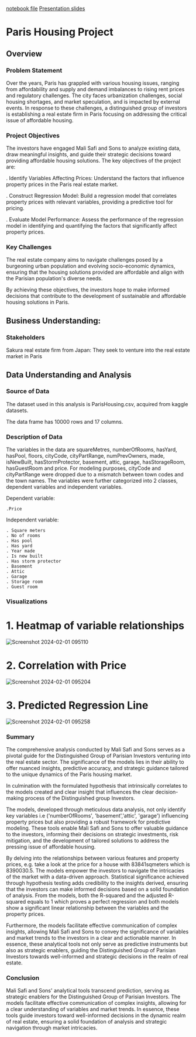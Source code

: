 [notebook file](https://github.com/sarah10001/Paris_Phase_2_Project/blob/main/Housing%20Prediction%20Model.ipynb)
[Presentation slides](https://www.canva.com/design/DAF7hB_5voU/Qdle8P-0QeZ-RsJfIVmDwg/edit)
# Paris Housing Project 

## Overview
### Problem Statement

Over the years, Paris has grappled with various housing issues, ranging from affordability and supply and demand imbalances to rising rent prices and regulatory challenges. The city faces urbanization challenges, social housing shortages, and market speculation, and is impacted by external events. In response to these challenges, a distinguished group of investors is establishing a real estate firm in Paris focusing on addressing the critical issue of affordable housing.

### Project Objectives

The investors have engaged Mali Safi and Sons to analyze existing data, draw meaningful insights, and guide their strategic decisions toward providing affordable housing solutions. The key objectives of the project are:

  . Identify Variables Affecting Prices: Understand the factors that influence property prices in the     Paris real estate market.

  . Construct Regression Model: Build a regression model that correlates property prices with             relevant variables, providing a predictive tool for pricing.

  . Evaluate Model Performance: Assess the performance of the regression model in identifying and         quantifying the factors that significantly affect property prices.

### Key Challenges

The real estate company aims to navigate challenges posed by a burgeoning urban population and evolving socio-economic dynamics, ensuring that the housing solutions provided are affordable and align with the Parisian population's diverse needs.

By achieving these objectives, the investors hope to make informed decisions that contribute to the development of sustainable and affordable housing solutions in Paris.

## Business Understanding:
### Stakeholders

Sakura real estate firm from Japan: They seek to venture into the real estate market in Paris

## Data Understanding and Analysis

### Source of Data
The dataset used in this analysis is ParisHousing.csv, acquired from kaggle datasets.

The data frame has 10000 rows and 17 columns.

### Description of Data
The variables in the data are squareMetres, numberOfRooms, hasYard, hasPool, floors, cityCode, cityPartRange, numPrevOwners,	made,	isNewBuilt,	hasStormProtector,	basement,	attic,	garage,	hasStorageRoom,	hasGuestRoom	and price. 
For modeling purposes, cityCode and cityPartRange were dropped due to a mismatch between town codes and the town names.
The variables were further categorized into 2 classes, dependent variables and independent variables.
  
  Dependent variable:
   
    .Price
  
  Independent variable:
    
    . Square meters
    . No of rooms
    . Has pool
    . Has yard
    . Year made
    . Is new built
    . Has storm protector
    . Basement
    . Attic
    . Garage
    . Storage room
    . Guest room
  
### Visualizations



# 1. Heatmap of variable relationships
![Screenshot 2024-02-01 095110](https://github.com/sarah10001/Paris_Phase_2_Project/assets/141912187/3f5b23c4-690d-4714-8569-01dfdf6e1217)


# 2. Correlation with Price
![Screenshot 2024-02-01 095204](https://github.com/sarah10001/Paris_Phase_2_Project/assets/141912187/824cd82f-8739-4514-bb28-e7c572c367df)


# 3. Predicted Regression Line
![Screenshot 2024-02-01 095258](https://github.com/sarah10001/Paris_Phase_2_Project/assets/141912187/4d669d23-2235-4dc3-b4d4-0464bba8af26)


### Summary 
The comprehensive analysis conducted by Mali Safi and Sons serves as a pivotal guide for the Distinguished Group of Parisian Investors venturing into the real estate sector. The significance of the models lies in their ability to offer nuanced insights, predictive accuracy, and strategic guidance tailored to the unique dynamics of the Paris housing market.

In culmination with the formulated hypothesis that intrinsically correlates to the models created and clear insight that influences the clear decision-making process of the Distinguished group Investors.

The models, developed through meticulous data analysis, not only identify key variables i.e ('numberOfRooms', 'basement','attic', 'garage') influencing property prices but also providing a robust framework for predictive modeling. These tools enable Mali Safi and Sons to offer valuable guidance to the investors, informing their decisions on strategic investments, risk mitigation, and the development of tailored solutions to address the pressing issue of affordable housing.

By delving into the relationships between various features and property prices, e.g. take a look at the price for a house with 83841sqmeters which is 8390030.5. The models empower the investors to navigate the intricacies of the market with a data-driven approach. Statistical significance achieved through hypothesis testing adds credibility to the insights derived, ensuring that the investors can make informed decisions based on a solid foundation of analysis. From the models, both the R-squared and the adjusted R-squared equals to 1 which proves a perfect regression and both models show a significant linear relationship between the variables and the property prices.

Furthermore, the models facilitate effective communication of complex insights, allowing Mali Safi and Sons to convey the significance of variables and market trends to the investors in a clear and actionable manner. In essence, these analytical tools not only serve as predictive instruments but also as strategic enablers, guiding the Distinguished Group of Parisian Investors towards well-informed and strategic decisions in the realm of real estate.
### Conclusion
Mali Safi and Sons' analytical tools transcend prediction, serving as strategic enablers for the Distinguished Group of Parisian Investors. The models facilitate effective communication of complex insights, allowing for a clear understanding of variables and market trends. In essence, these tools guide investors toward well-informed decisions in the dynamic realm of real estate, ensuring a solid foundation of analysis and strategic navigation through market intricacies.
